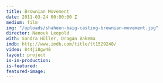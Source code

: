 ```yaml
---
title: Brownian Movement
date: 2011-03-24 00:00:00 Z
medium: film
img: "/uploads/shaheen-baig-casting-brownian-movement.jpg"
director: Nanouk Leopold
with: Sandra Hüller, Dragan Bakema
imdb: http://www.imdb.com/title/tt1529240/
video: 844ji8gw48
layout: project
is-in-production:
is-featured:
featured-image: 
---
```


